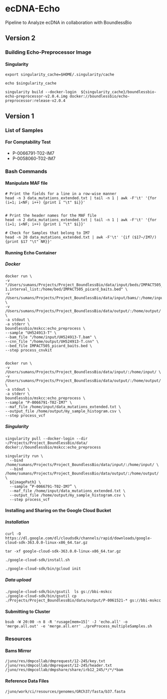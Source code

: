 # ecDNA-Echo
Pipeline to Analyze ecDNA in collaboration with BoundlessBio

## Version 2

### Building Echo-Preprocessor Image

#### Singularity

```
export singularity_cache=$HOME/.singularity/cache

echo $singularity_cache

singularity build --docker-login  ${singularity_cache}/boundlessbio-echo-preprocessor-v2.0.4.img docker://boundlessbio/echo-preprocessor:release-v2.0.4
```







## Version 1

### List of Samples

#### For Comptability Test

* P-0066791-T02-IM7
* P-0058060-T02-IM7




### Bash Commands

#### Manipulate MAF file

```
# Print the fields for a line in a row-wise manner
head -n 3 data_mutations_extended.txt | tail -n 1 | awk -F'\t' '{for (i=1; i<NF; i++) {print i "\t" $i}}'


# Print the header names for the MAF file
head -n 2 data_mutations_extended.txt | tail -n 1 | awk -F'\t' '{for (i=1; i<NF; i++) {print i "\t" $i}}'

# Check for Samples that belong to IM7
head -n 20 data_mutations_extended.txt | awk -F'\t' '{if ($17~/IM7/){print $17 "\t" NR}}'
```

#### Running Echo Container

##### Docker

```
docker run \
-v "/Users/sumans/Projects/Project_BoundlessBio/data/input/beds/IMPACT505_picard_baits-1.interval_list:/home/bed/IMPACT505_picard_baits.bed" \
-v /Users/sumans/Projects/Project_BoundlessBio/data/input/bams/:/home/input/ \
-v /Users/sumans/Projects/Project_BoundlessBio/data/output/:/home/output/ \
-a stdout \
-a stderr \
boundlessbio/mskcc:echo_preprocess \
--sample "UH524913-T" \
--bam_file "/home/input/UH524913-T.bam" \
--cnn_file "/home/output/UH524913-T.cnn" \
--bed_file IMPACT505_picard_baits.bed \
--step process_cnvkit


```

```
docker run \
-v /Users/sumans/Projects/Project_BoundlessBio/data/input/:/home/input/ \
-v /Users/sumans/Projects/Project_BoundlessBio/data/output/:/home/output/ \
-a stdout \
-a stderr \
boundlessbio/mskcc:echo_preprocess \
--sample "P-0066791-T02-IM7" \
--maf_file /home/input/data_mutations_extended.txt \
--output_file /home/output/my_sample_histogram.csv \
--step process_vcf

```
##### Singularity
```
singularity pull --docker-login --dir ~/Projects/Project_BoundlessBio/data/  docker://boundlessbio/mskcc:echo_preprocess
```

```
singularity run \
  --bind /home/sumans/Projects/Project_BoundlessBio/data/input/:/home/input/ \
  --bind /home/sumans/Projects/Project_BoundlessBio/data/output/:/home/output/ \
  ${imagePath} \
  --sample ”P-0066791-T02-IM7” \
  --maf_file /home/input/data_mutations_extended.txt \
  --output_file /home/output/my_sample_histogram.csv \
  --step process_vcf

  ```
#### Installing and Sharing on the Google Cloud Bucket
##### Installation
```
curl -O https://dl.google.com/dl/cloudsdk/channels/rapid/downloads/google-cloud-sdk-363.0.0-linux-x86_64.tar.gz

tar -xf google-cloud-sdk-363.0.0-linux-x86_64.tar.gz

./google-cloud-sdk/install.sh

./google-cloud-sdk/bin/gcloud init

```
##### Data upload

```
./google-cloud-sdk/bin/gsutil  ls gs://bbi-mskcc
./google-cloud-sdk/bin/gsutil cp ./Projects/Project_BoundlessBio/data/output/P-0061521-* gs://bbi-mskcc
```



#### Submitting to Cluster
```
bsub -W 20:00 -n 8 -R 'rusage[mem=15]' -J 'echo.all' -o 'merge.all.out' -e 'merge.all.err' ./preProcess_multipleSamples.sh
```





### Resources

#### Bams Mirror
```
/juno/res/dmpcollab/dmprequest/12-245/key.txt
/juno/res/dmpcollab/dmprequest/12-245/header.txt
/juno/res/dmpcollab/dmpshare/share/irb12_245/*/*/*bam

```

#### Reference Data Files

```
/juno/work/ci/resources/genomes/GRCh37/fasta/b37.fasta
```

